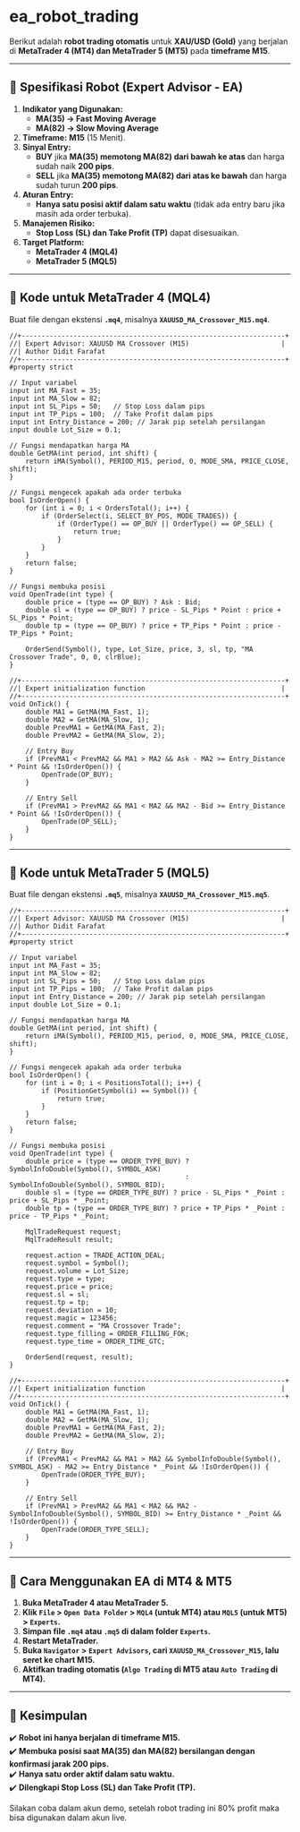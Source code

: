 # ea_robot_trading
Berikut adalah **robot trading otomatis** untuk **XAU/USD (Gold)** yang berjalan di **MetaTrader 4 (MT4) dan MetaTrader 5 (MT5)** pada **timeframe M15**.  

---

## **📌 Spesifikasi Robot (Expert Advisor - EA)**
1. **Indikator yang Digunakan:**  
   - **MA(35) → Fast Moving Average**  
   - **MA(82) → Slow Moving Average**  
2. **Timeframe:** **M15** (15 Menit).  
3. **Sinyal Entry:**  
   - **BUY** jika **MA(35) memotong MA(82) dari bawah ke atas** dan harga sudah naik **200 pips**.  
   - **SELL** jika **MA(35) memotong MA(82) dari atas ke bawah** dan harga sudah turun **200 pips**.  
4. **Aturan Entry:**  
   - **Hanya satu posisi aktif dalam satu waktu** (tidak ada entry baru jika masih ada order terbuka).  
5. **Manajemen Risiko:**  
   - **Stop Loss (SL) dan Take Profit (TP)** dapat disesuaikan.  
6. **Target Platform:**  
   - **MetaTrader 4 (MQL4)**  
   - **MetaTrader 5 (MQL5)**  

---

## **📌 Kode untuk MetaTrader 4 (MQL4)**
Buat file dengan ekstensi **`.mq4`**, misalnya **`XAUUSD_MA_Crossover_M15.mq4`**.

```mql4
//+------------------------------------------------------------------+
//| Expert Advisor: XAUUSD MA Crossover (M15)                       |
//| Author Didit Farafat
//+------------------------------------------------------------------+
#property strict

// Input variabel
input int MA_Fast = 35;
input int MA_Slow = 82;
input int SL_Pips = 50;   // Stop Loss dalam pips
input int TP_Pips = 100;  // Take Profit dalam pips
input int Entry_Distance = 200; // Jarak pip setelah persilangan
input double Lot_Size = 0.1;

// Fungsi mendapatkan harga MA
double GetMA(int period, int shift) {
    return iMA(Symbol(), PERIOD_M15, period, 0, MODE_SMA, PRICE_CLOSE, shift);
}

// Fungsi mengecek apakah ada order terbuka
bool IsOrderOpen() {
    for (int i = 0; i < OrdersTotal(); i++) {
        if (OrderSelect(i, SELECT_BY_POS, MODE_TRADES)) {
            if (OrderType() == OP_BUY || OrderType() == OP_SELL) {
                return true;
            }
        }
    }
    return false;
}

// Fungsi membuka posisi
void OpenTrade(int type) {
    double price = (type == OP_BUY) ? Ask : Bid;
    double sl = (type == OP_BUY) ? price - SL_Pips * Point : price + SL_Pips * Point;
    double tp = (type == OP_BUY) ? price + TP_Pips * Point : price - TP_Pips * Point;

    OrderSend(Symbol(), type, Lot_Size, price, 3, sl, tp, "MA Crossover Trade", 0, 0, clrBlue);
}

//+------------------------------------------------------------------+
//| Expert initialization function                                  |
//+------------------------------------------------------------------+
void OnTick() {
    double MA1 = GetMA(MA_Fast, 1);
    double MA2 = GetMA(MA_Slow, 1);
    double PrevMA1 = GetMA(MA_Fast, 2);
    double PrevMA2 = GetMA(MA_Slow, 2);

    // Entry Buy
    if (PrevMA1 < PrevMA2 && MA1 > MA2 && Ask - MA2 >= Entry_Distance * Point && !IsOrderOpen()) {
        OpenTrade(OP_BUY);
    }

    // Entry Sell
    if (PrevMA1 > PrevMA2 && MA1 < MA2 && MA2 - Bid >= Entry_Distance * Point && !IsOrderOpen()) {
        OpenTrade(OP_SELL);
    }
}
```

---

## **📌 Kode untuk MetaTrader 5 (MQL5)**
Buat file dengan ekstensi **`.mq5`**, misalnya **`XAUUSD_MA_Crossover_M15.mq5`**.

```mql5
//+------------------------------------------------------------------+
//| Expert Advisor: XAUUSD MA Crossover (M15)                       |
//| Author Didit Farafat 
//+------------------------------------------------------------------+
#property strict

// Input variabel
input int MA_Fast = 35;
input int MA_Slow = 82;
input int SL_Pips = 50;   // Stop Loss dalam pips
input int TP_Pips = 100;  // Take Profit dalam pips
input int Entry_Distance = 200; // Jarak pip setelah persilangan
input double Lot_Size = 0.1;

// Fungsi mendapatkan harga MA
double GetMA(int period, int shift) {
    return iMA(Symbol(), PERIOD_M15, period, 0, MODE_SMA, PRICE_CLOSE, shift);
}

// Fungsi mengecek apakah ada order terbuka
bool IsOrderOpen() {
    for (int i = 0; i < PositionsTotal(); i++) {
        if (PositionGetSymbol(i) == Symbol()) {
            return true;
        }
    }
    return false;
}

// Fungsi membuka posisi
void OpenTrade(int type) {
    double price = (type == ORDER_TYPE_BUY) ? SymbolInfoDouble(Symbol(), SYMBOL_ASK) 
                                            : SymbolInfoDouble(Symbol(), SYMBOL_BID);
    double sl = (type == ORDER_TYPE_BUY) ? price - SL_Pips * _Point : price + SL_Pips * _Point;
    double tp = (type == ORDER_TYPE_BUY) ? price + TP_Pips * _Point : price - TP_Pips * _Point;
    
    MqlTradeRequest request;
    MqlTradeResult result;

    request.action = TRADE_ACTION_DEAL;
    request.symbol = Symbol();
    request.volume = Lot_Size;
    request.type = type;
    request.price = price;
    request.sl = sl;
    request.tp = tp;
    request.deviation = 10;
    request.magic = 123456;
    request.comment = "MA Crossover Trade";
    request.type_filling = ORDER_FILLING_FOK;
    request.type_time = ORDER_TIME_GTC;

    OrderSend(request, result);
}

//+------------------------------------------------------------------+
//| Expert initialization function                                  |
//+------------------------------------------------------------------+
void OnTick() {
    double MA1 = GetMA(MA_Fast, 1);
    double MA2 = GetMA(MA_Slow, 1);
    double PrevMA1 = GetMA(MA_Fast, 2);
    double PrevMA2 = GetMA(MA_Slow, 2);

    // Entry Buy
    if (PrevMA1 < PrevMA2 && MA1 > MA2 && SymbolInfoDouble(Symbol(), SYMBOL_ASK) - MA2 >= Entry_Distance * _Point && !IsOrderOpen()) {
        OpenTrade(ORDER_TYPE_BUY);
    }

    // Entry Sell
    if (PrevMA1 > PrevMA2 && MA1 < MA2 && MA2 - SymbolInfoDouble(Symbol(), SYMBOL_BID) >= Entry_Distance * _Point && !IsOrderOpen()) {
        OpenTrade(ORDER_TYPE_SELL);
    }
}
```

---

## **📌 Cara Menggunakan EA di MT4 & MT5**
1. **Buka MetaTrader 4 atau MetaTrader 5.**
2. **Klik `File` > `Open Data Folder` > `MQL4` (untuk MT4) atau `MQL5` (untuk MT5) > `Experts`.**
3. **Simpan file `.mq4` atau `.mq5` di dalam folder `Experts`.**
4. **Restart MetaTrader.**
5. **Buka `Navigator` > `Expert Advisors`, cari `XAUUSD_MA_Crossover_M15`, lalu seret ke chart M15.**
6. **Aktifkan trading otomatis (`Algo Trading` di MT5 atau `Auto Trading` di MT4).**

---

## **📌 Kesimpulan**
✔️ **Robot ini hanya berjalan di timeframe M15.**  
✔️ **Membuka posisi saat MA(35) dan MA(82) bersilangan dengan konfirmasi jarak 200 pips.**  
✔️ **Hanya satu order aktif dalam satu waktu.**  
✔️ **Dilengkapi Stop Loss (SL) dan Take Profit (TP).**  

Silakan coba dalam akun demo, setelah robot trading ini 80% profit maka bisa digunakan dalam akun live.
